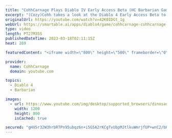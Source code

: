 ```yaml
---
title: "CohhCarnage Plays Diablo IV Early Access Beta (HC Barbarian Gameplay) - Episode 7"
excerpt: "(Cozy)Cohh takes a look at the Diablo 4 Early Access Beta to see what it has to offer. - Watch live at ..."
originalUrl: https://youtube.com/watch?v=42K0IDGt_1g
webUrl: https://smartable.ai/apps/diablo4/game/cohhcarnage-cohhcarnage-plays-diablo-iv-early-access-beta-hc-barbarian-gameplay-episode-7/
type: video
length: PT27M35S
publishedDateTime: 2023-03-18T02:11:15Z
heat: 269

featuredContent: "<iframe width=\"800\" height=\"500\" frameborder=\"0\" src=\"https://www.youtube.com/embed/42K0IDGt_1g\" allow=\"accelerometer; autoplay; encrypted-media; gyroscope; picture-in-picture\" allowfullscreen></iframe>"

provider:
  name: CohhCarnage
  domain: youtube.com

topics:
  - Diablo 4
  - Barbarian

images:
  - url: https://www.youtube.com/img/desktop/supported_browsers/dinosaur.png
    width: 1200
    height: 800
    isCached: true

secured: "gHX5r32W3hrbRTPn95ubqz6n+i5G5A2rKCgTvUbpMJtlkuWmrjfUP+wnC2/bHs4KwnmWXNX2ZQl6lkujhX80nP2m4q1gTccISVJyc13eSKkjT01naK/jqW4a2Rq+oqvPIHn4Hp1yVMdpANAeTYReQkFqW5KY6pVzeNpkBSZMrcB3OuvZ32pUmSHbU+hcNp/0Q7sB7ncK68PeuOJjmoIIcQRAYpA4zHBvSsz1SyGnEWhdU4c2nqeBsVwRSC225vuazIL77eB181SD3kX73UM4gfPqHNO0k3co7sDCPJosfj0P3NmAd7qV0fur5slBHEo9hCaSeGvnjNFTw1qlFwcz4wR2wAKoEOacSnfcDYWRiP+lF2lmJGhYHaAAaIQQ+m02XZPBe+4MsknUNNW1Hr774w3pOE4UujR0H69z34u46z0=;i0d/e8zdCf3aZnWHvr7rjA=="
---
```


